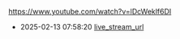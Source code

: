 https://www.youtube.com/watch?v=lDcWeklf6DI
- 2025-02-13 07:58:20 [live_stream_url](https://www.youtube.com/watch?v=lDcWeklf6DI)
